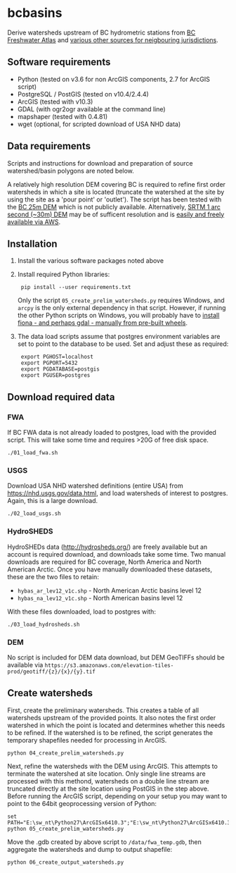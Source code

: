 # bcbasins

Derive watersheds upstream of BC hydrometric stations from [BC Freshwater Atlas](https://www2.gov.bc.ca/gov/content/data/geographic-data-services/topographic-data/freshwater) and [various other sources for neigbouring jurisdictions](notes_cross_boundary.md).

## Software requirements

- Python (tested on v3.6 for non ArcGIS components, 2.7 for ArcGIS script)
- PostgreSQL / PostGIS (tested on v10.4/2.4.4)
- ArcGIS (tested with v10.3)
- GDAL (with ogr2ogr available at the command line)
- mapshaper (tested with 0.4.81)
- wget (optional, for scripted download of USA NHD data)

## Data requirements

Scripts and instructions for download and preparation of source watershed/basin polygons are noted below.  


A relatively high resolution DEM covering BC is required to refine first order watersheds in which a site is located (truncate the watershed at the site by using the site as a 'pour point' or 'outlet'). The script has been tested with the [BC 25m DEM](https://www2.gov.bc.ca/gov/content/data/geographic-data-services/topographic-data/elevation/digital-elevation-model) which is not publicly available. Alternatively, [SRTM 1 arc second (~30m) DEM](https://lta.cr.usgs.gov/SRTM1Arc) may be of sufficent resolution and is [easily and freely available via AWS](https://registry.opendata.aws/terrain-tiles/).

## Installation

1. Install the various software packages noted above
2. Install required Python libraries:
        
        pip install --user requirements.txt

    Only the script `05_create_prelim_watersheds.py` requires Windows, and `arcpy` is the only external dependency in that script. However, if running the other Python scripts on Windows, you will probably have to [install fiona - and perhaps gdal - manually from pre-built wheels](https://github.com/Toblerity/Fiona#windows). 

3. The data load scripts assume that postgres environment variables are set to point to the database to be used. Set and adjust these as required:
   
        export PGHOST=localhost
        export PGPORT=5432
        export PGDATABASE=postgis
        export PGUSER=postgres

## Download required data

### FWA

If BC FWA data is not already loaded to postgres, load with the provided script. This will take some time and requires >20G of free disk space.
```
./01_load_fwa.sh
```

### USGS

Download USA NHD watershed definitions (entire USA) from https://nhd.usgs.gov/data.html, and load watersheds of interest to postgres. Again, this is a large download.
```
./02_load_usgs.sh
```

### HydroSHEDS

HydroSHEDs data (http://hydrosheds.org/) are freely available but an account is required download, and downloads take some time. Two manual downloads are required for BC coverage, North America and North American Arctic. Once you have manually downloaded these datasets, these are the two files to retain:

- `hybas_ar_lev12_v1c.shp` - North American Arctic basins level 12
- `hybas_na_lev12_v1c.shp` - North American basins level 12

With these files downloaded, load to postgres with:
```
./03_load_hydrosheds.sh
```

### DEM
No script is included for DEM data download, but DEM GeoTIFFs should be  available via `https://s3.amazonaws.com/elevation-tiles-prod/geotiff/{z}/{x}/{y}.tif`

## Create watersheds

First, create the preliminary watersheds. This creates a table of all watersheds upstream of the provided points. It also notes the first order watershed in which the point is located and determines whether this needs to be refined. If the watershed is to be refined, the script generates the temporary shapefiles needed for processing in ArcGIS.  

```
python 04_create_prelim_watersheds.py
```

Next, refine the watersheds with the DEM using ArcGIS. This attempts to terminate the watershed at site location. Only single line streams are processed with this methond, watersheds on a double line stream are truncated directly at the site location using PostGIS in the step above. Before running the ArcGIS script, depending on your setup you may want to point to the 64bit geoprocessing version of Python:

```
set PATH="E:\sw_nt\Python27\ArcGISx6410.3";"E:\sw_nt\Python27\ArcGISx6410.3\Scripts";"C:\Users\sinorris\AppData\Roaming\Python\Scripts";%PATH%
python 05_create_prelim_watersheds.py
```

Move the .gdb created by above script to `/data/fwa_temp.gdb`, then aggregate the watersheds and dump to output shapefile:  

```
python 06_create_output_watersheds.py
```
